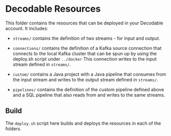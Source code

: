 # Decodable Resources

This folder contains the resources that can be deployed in your Decodable account. It includes:

- `streams/` contains the definition of two streams - for input and output.

- `connections/` contains the definition of a Kafka source connection that connects to the local Kafka cluster that can be spun up by using the deploy.sh script under `../docker` This connection writes to the input stream defined in `streams/`.

- `custom/` contains a Java project with a Java pipeline that consumes from the input stream and writes to the output stream defined in `streams/`.

- `pipelines/` contains the definition of the custom pipeline defined above and a SQL pipeline that also reads from and writes to the same streams.

## Build

The `deploy.sh` script here builds and deploys the resources in each of the folders. 





